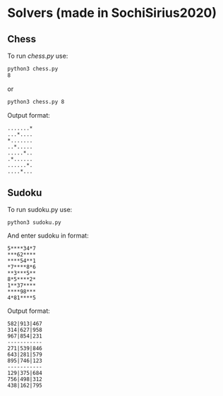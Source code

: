 # Solvers (made in SochiSirius2020)

## Chess
To run *chess.py* use:

``` bash
python3 chess.py
8
```

or

``` bash
python3 chess.py 8
```

Output format:

```
.......*
...*....
*.......
..*.....
.....*..
.*......
......*.
....*...
```

## Sudoku
To run sudoku.py use:

``` python3
python3 sudoku.py
```
And enter sudoku in format:
```
5****34*7
***62****
****54**1
*7****8*6
**3***5**
8*5****2*
1**37****
****98***
4*81****5
```
Output format:
```
582|913|467
314|627|958
967|854|231
-----------
271|539|846
643|281|579
895|746|123
-----------
129|375|684
756|498|312
438|162|795
```